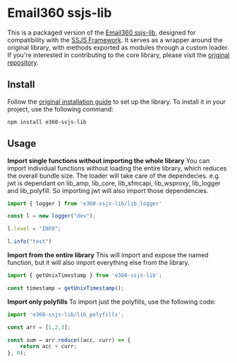 # Email360 ssjs-lib 
This is a packaged version of the [Email360 ssjs-lib](https://github.com/email360/ssjs-lib), designed for compatibility with the [SSJS Framework](https://adessose.github.io/ssjs-webpack/). It serves as a wrapper around the original library, with methods exported as modules through a custom loader. If you're interested in contributing to the core library, please visit the [original repository](https://github.com/email360/ssjs-lib).
## Install
Follow the [original installation guide](https://github.com/email360/ssjs-lib?tab=readme-ov-file#quick-start) to set up the library. To install it in your project, use the following command:
```
npm install e360-ssjs-lib
```
## Usage
**Import single functions without importing the whole library**
You can import individual functions without loading the entire library, which reduces the overall bundle size. The loader will take care of the dependecies. e.g. jwt is dependant on lib_amp, lib_core, lib_sfmcapi, lib_wsproxy, lib_logger and lib_polyfill. So importing jwt will also import those dependencies.
```javascript
import { logger } from 'e360-ssjs-lib/lib_logger'

const l = new logger("dev");

l.level = "INFO";

l.info("test")
```
**Import from the entire library**
This will import and expose the named function, but it will also import everything else from the library.
```javascript
import { getUnixTimestamp } from 'e360-ssjs-lib';

const timestamp = getUnixTimestamp();
``` 
**Import only polyfills**
To import just the polyfills, use the following code:
```javascript
import 'e360-ssjs-lib/lib_polyfills';

const arr = [1,2,3];

const sum = arr.reduce((acc, curr) => {
    return acc + curr;
}, 0);
```




